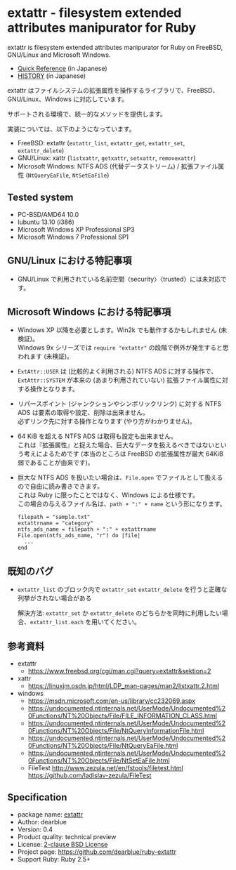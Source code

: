 # extattr - filesystem extended attributes manipurator for Ruby

extattr is filesystem extended attributes manipurator for Ruby on FreeBSD, GNU/Linux and Microsoft Windows.

  - [Quick Reference](QUICKREF.ja.md) (in Japanese)
  - [HISTORY](HISTORY.ja.md) (in Japanese)

extattr はファイルシステムの拡張属性を操作するライブラリで、FreeBSD、GNU/Linux、Windows に対応しています。

サポートされる環境で、統一的なメソッドを提供します。

実装については、以下のようになっています。

  * FreeBSD: extattr (`extattr_list`, `extattr_get`, `extattr_set`, `extattr_delete`)
  * GNU/Linux: xattr (`listxattr`, `getxattr`, `setxattr`, `removexattr`)
  * Microsoft Windows: NTFS ADS (代替データストリーム) / 拡張ファイル属性 (`NtQueryEaFile`, `NtSetEaFile`)


## Tested system

  * PC-BSD/AMD64 10.0
  * lubuntu 13.10 (i386)
  * Microsoft Windows XP Professional SP3
  * Microsoft Windows 7 Professional SP1


## GNU/Linux における特記事項

  * GNU/Linux で利用されている名前空間〈security〉〈trusted〉には未対応です。


## Microsoft Windows における特記事項

  * Windows XP 以降を必要とします。Win2k でも動作するかもしれません (未検証)。<br>
    Windows 9x シリーズでは `require "extattr"` の段階で例外が発生すると思われます (未検証)。
  * ``ExtAttr::USER`` は (比較的よく利用される) NTFS ADS に対する操作で、``ExtAttr::SYSTEM`` が本来の (あまり利用されていない) 拡張ファイル属性に対する操作となります。
  * リパースポイント (ジャンクションやシンボリックリンク) に対する NTFS ADS は要素の取得や設定、削除は出来ません。<br>
    必ずリンク先に対する操作となります (やり方がわかりません)。
  * 64 KiB を超える NTFS ADS は取得も設定も出来ません。<br>
    これは『拡張属性』と捉えた場合、巨大なデータを扱えるべきではないという考えによるためです
    (本当のところは FreeBSD の拡張属性が最大 64KiB 弱であることが由来です)。
  * 巨大な NTFS ADS を扱いたい場合は、``File.open`` でファイルとして扱えるので自由に読み書きできます。<br>
    これは Ruby に限ったことではなく、Windows による仕様です。<br>
    この場合の与えるファイル名は、``path + ":" + name`` という形になります。

    ``` ruby:ruby
    filepath = "sample.txt"
    extattrname = "category"
    ntfs_ads_name = filepath + ":" + extattrname
    File.open(ntfs_ads_name, "r") do |file|
      ...
    end
    ```

## 既知のバグ

  * ``extattr_list`` のブロック内で ``extattr_set`` ``extattr_delete`` を行うと正確な列挙がされない場合がある

    解決方法: ``extattr_set`` か ``extattr_delete`` のどちらかを同時に利用したい場合、``extattr_list.each`` を用いてください。


## 参考資料

  * extattr
      * <https://www.freebsd.org/cgi/man.cgi?query=extattr&sektion=2>
  * xattr
      * <https://linuxjm.osdn.jp/html/LDP_man-pages/man2/listxattr.2.html>
  * windows
      * <https://msdn.microsoft.com/en-us/library/cc232069.aspx>
      * <https://undocumented.ntinternals.net/UserMode/Undocumented%20Functions/NT%20Objects/File/FILE_INFORMATION_CLASS.html>
      * <https://undocumented.ntinternals.net/UserMode/Undocumented%20Functions/NT%20Objects/File/NtQueryInformationFile.html>
      * <https://undocumented.ntinternals.net/UserMode/Undocumented%20Functions/NT%20Objects/File/NtQueryEaFile.html>
      * <https://undocumented.ntinternals.net/UserMode/Undocumented%20Functions/NT%20Objects/File/NtSetEaFile.html>
      * FileTest <http://www.zezula.net/en/fstools/filetest.html> <https://github.com/ladislav-zezula/FileTest>

## Specification

  - package name: [extattr](https://rubygems.org/gems/extattr)
  - Author: dearblue
  - Version: 0.4
  - Product quality: technical preview
  - License: [2-clause BSD License](LICENSE.md)
  - Project page: <https://github.com/dearblue/ruby-extattr>
  - Support Ruby: Ruby 2.5+
